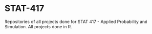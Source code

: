 # STAT-417

Repositories of all projects done for STAT 417 - Applied Probability and Simulation.
All projects done in R.
